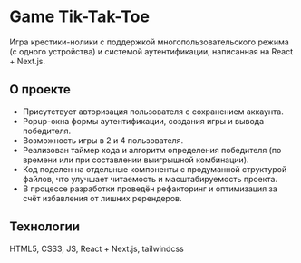 # Game Tik-Tak-Toe
Игра крестики-нолики с поддержкой многопользовательского режима (с одного устройства) и системой аутентификации, написанная на React + Next.js.

## О проекте
- Присутствует авторизация пользователя с сохранением аккаунта. 
- Popup-окна формы аутентификации, создания игры и вывода победителя. 
- Возможность игры в 2 и 4 пользователя.
- Реализован таймер хода и алгоритм определения победителя (по времени или при составлении выигрышной комбинации).
- Код поделен на отдельные компоненты с продуманной структурой файлов, что улучшает читаемость и масштабируемость проекта.
- В процессе разработки проведён рефакторинг и оптимизация за счёт избавления от лишних ререндеров. 

## Технологии
HTML5, CSS3, JS, React + Next.js,  tailwindcss

